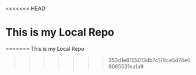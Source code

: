 <<<<<<< HEAD
# This is my Local Repo
=======
This is my Local Repo
>>>>>>> 353d1e8155013db7c178ce5d74e66065531ea1a9
